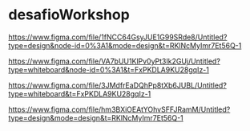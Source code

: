 # desafioWorkshop
https://www.figma.com/file/1fNCC64GsyJUE1G99SRde8/Untitled?type=design&node-id=0%3A1&mode=design&t=RKlNcMyImr7Et56Q-1

https://www.figma.com/file/VA7bUU1KlPv0yPt3Ik2GUj/Untitled?type=whiteboard&node-id=0%3A1&t=FxPKDLA9KU28gqIz-1

https://www.figma.com/file/3JMdfrEaDQhPp8tXb6JUBL/Untitled?type=whiteboard&t=FxPKDLA9KU28gqIz-1

https://www.figma.com/file/hm3BXiOEAtYOhvSFFJRamM/Untitled?type=design&mode=design&t=RKlNcMyImr7Et56Q-1
